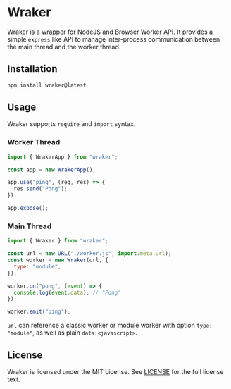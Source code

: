 # Wraker

Wraker is a wrapper for NodeJS and Browser Worker API. It provides a simple `express` like API to manage inter-process communication between the main thread and the worker thread.

## Installation

```bash
npm install wraker@latest
```

## Usage

Wraker supports `require` and `import` syntax.

### Worker Thread

```javascript
import { WrakerApp } from "wraker";

const app = new WrakerApp();

app.use("ping", (req, res) => {
  res.send("Pong");
});

app.expose();
```

### Main Thread

```javascript
import { Wraker } from "wraker";

const url = new URL("./worker.js", import.meta.url);
const worker = new Wraker(url, {
  type: "module",
});

worker.on("pong", (event) => {
  console.log(event.data); // "Pong"
});

worker.emit("ping");
```

`url` can reference a classic worker or module worker with option `type: "module"`, as well as plain `data:<javascript>`.

## License

Wraker is licensed under the MIT License. See [LICENSE](LICENSE) for the full license text.
